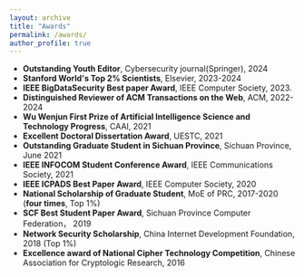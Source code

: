 ```yaml
---
layout: archive
title: "Awards"
permalink: /awards/
author_profile: true
---
```


* **Outstanding Youth Editor**, Cybersecurity journal(Springer), 2024
* **Stanford World's Top 2% Scientists**, Elsevier, 2023-2024
* **IEEE BigDataSecurity Best paper Award**, IEEE Computer Society, 2023.
* **Distinguished Reviewer of ACM Transactions on the Web**, ACM, 2022-2024
* **Wu Wenjun First Prize of Artificial Intelligence Science and Technology Progress**, CAAI, 2021
* **Excellent Doctoral Dissertation Award**,  UESTC, 2021
* **Outstanding Graduate Student in Sichuan Province**, Sichuan Province, June 2021
* **IEEE INFOCOM Student Conference Award**, IEEE Communications Society, 2021
* **IEEE ICPADS Best Paper Award**, IEEE Computer Society, 2020
* **National Scholarship of Graduate Student**, MoE of PRC, 2017-2020 (**four times**, Top 1%)
* **SCF Best Student Paper Award**, Sichuan Province Computer Federation， 2019
* **Network Security Scholarship**, China Internet Development Foundation, 2018 (Top 1%)
* **Excellence award of National Cipher Technology Competition**, Chinese Association for Cryptologic Research, 2016

   
